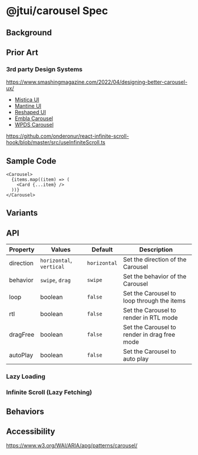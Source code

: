 # @jtui/carousel Spec

## Background

## Prior Art

### 3rd party Design Systems

https://www.smashingmagazine.com/2022/04/designing-better-carousel-ux/

- [Mistica UI](https://mistica-web.vercel.app/?path=/story/components-carousels-carousel-on-different-container-types--default)
- [Mantine UI](https://mantine.dev/others/carousel/)
- [Reshaped UI](https://reshaped.so/content/docs/components/carousel)
- [Embla Carousel](https://www.embla-carousel.com/examples/static/)
- [WPDS Carousel](https://build.washingtonpost.com/resources/working-examples)

https://github.com/onderonur/react-infinite-scroll-hook/blob/master/src/useInfiniteScroll.ts

## Sample Code

```tsx
<Carousel>
  {items.map((item) => (
    <Card {...item} />
  ))}
</Carousel>
```

## Variants

## API

| Property  | Values                   | Default      | Description                                  |
| --------- | ------------------------ | ------------ | -------------------------------------------- |
| direction | `horizontal`, `vertical` | `horizontal` | Set the direction of the Carousel            |
| behavior  | `swipe`, `drag`          | `swipe`      | Set the behavior of the Carousel             |
| loop      | boolean                  | `false`      | Set the Carousel to loop through the items   |
| rtl       | boolean                  | `false`      | Set the Carousel to render in RTL mode       |
| dragFree  | boolean                  | `false`      | Set the Carousel to render in drag free mode |
| autoPlay  | boolean                  | `false`      | Set the Carousel to auto play                |

### Lazy Loading

### Infinite Scroll (Lazy Fetching)

## Behaviors

## Accessibility

https://www.w3.org/WAI/ARIA/apg/patterns/carousel/
